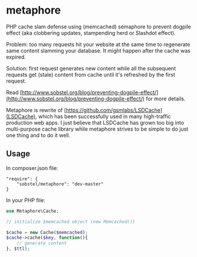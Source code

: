 metaphore
=========

PHP cache slam defense using (memcached) semaphore to prevent dogpile effect (aka clobbering updates, stampending herd or Slashdot effect).

Problem: too many requests hit your website at the same time to regenerate same content slamming your database. It might happen after the cache was expired.

Solution: first request generates new content while all the subsequent requests get (stale) content from cache until it's refreshed by the first request.

Read [http://www.sobstel.org/blog/preventing-dogpile-effect/](http://www.sobstel.org/blog/preventing-dogpile-effect/) for more details.

Metaphore is rewrite of [https://github.com/gsmlabs/LSDCache](LSDCache), which has been successfully used in many high-traffic production web apps. I just believe that LSDCache has grown too big into multi-purpose cache library while metaphore strives to be simple to do just one thing and to do it well.

Usage
-----

In composer.json file:

```
"require": {
	"sobstel/metaphore": "dev-master"
}
```

In your PHP file:

``` php
use Metaphore\Cache;

// initialize $memcached object (new Memcached())

$cache = new Cache($memcached);
$cache->cache($key, function(){
    // generate content
}, $ttl);
```
